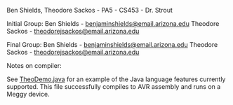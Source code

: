 Ben Shields, Theodore Sackos - PA5 - CS453 - Dr. Strout

Initial Group:
    Ben Shields     - benjaminshields@email.arizona.edu
    Theodore Sackos - theodorejsackos@email.arizona.edu

Final Group:
    Ben Shields     - benjaminshields@email.arizona.edu
    Theodore Sackos - theodorejsackos@email.arizona.edu

Notes on compiler: 

See [TheoDemo.java](https://github.com/UA-CSC453-Fall16/pa5-ball-ball-ball/blob/master/MJCPA5/test/TheoDemo.java) for an example of the Java language features currently supported. This file successfully compiles to AVR assembly and runs on a Meggy device. 

